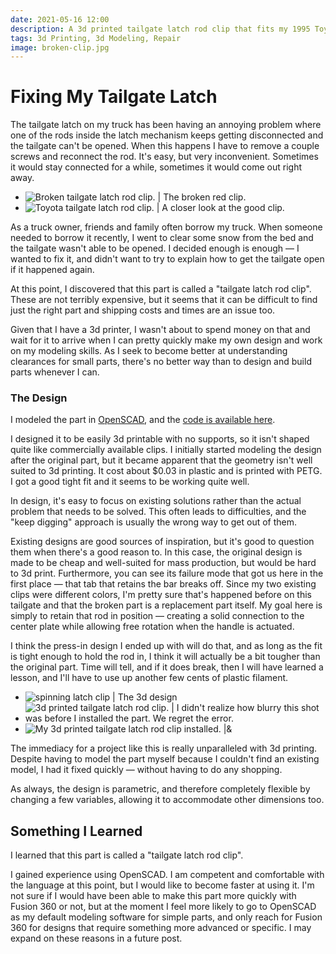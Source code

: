 ```yaml
---
date: 2021-05-16 12:00
description: A 3d printed tailgate latch rod clip that fits my 1995 Toyota T100
tags: 3d Printing, 3d Modeling, Repair
image: broken-clip.jpg
---
```


# Fixing My Tailgate Latch

The tailgate latch on my truck has been having an annoying problem where one of
the rods inside the latch mechanism keeps getting disconnected and the tailgate
can't be opened. When this happens I have to remove a couple screws and
reconnect the rod. It's easy, but very inconvenient. Sometimes it would stay
connected for a while, sometimes it would come out right away.

- ![Broken tailgate latch rod clip. | The broken red clip.](broken-clip.jpg)
- ![Toyota tailgate latch rod clip. | A closer look at the good clip.](intact-clip.jpg)

As a truck owner, friends and family often borrow my truck. When someone needed
to borrow it recently, I went to clear some snow from the bed and the tailgate
wasn't able to be opened. I decided enough is enough — I wanted to fix it, and
didn't want to try to explain how to get the tailgate open if it happened again.

At this point, I discovered that this part is called a "tailgate latch rod
clip". These are not terribly expensive, but it seems that it can be difficult
to find just the right part and shipping costs and times are an issue too.

Given that I have a 3d printer, I wasn't about to spend money on that and wait
for it to arrive when I can pretty quickly make my own design and work on my
modeling skills. As I seek to become better at understanding clearances for
small parts, there's no better way than to design and build parts whenever I
can.

### The Design

I modeled the part in [OpenSCAD](https://www.openscad.org), and the
[code is available here](https://gist.github.com/zef/627e90036cb3d8f6fa40e9f1fe95a4a3).

I designed it to be easily 3d printable with no supports, so it isn't shaped
quite like commercially available clips. I initially started modeling the design
after the original part, but it became apparent that the geometry isn't well
suited to 3d printing. It cost about $0.03 in plastic and is printed with PETG.
I got a good tight fit and it seems to be working quite well.

In design, it's easy to focus on existing solutions rather than the actual
problem that needs to be solved. This often leads to difficulties, and the "keep
digging" approach is usually the wrong way to get out of them.

Existing designs are good sources of inspiration, but it's good to question them
when there's a good reason to. In this case, the original design is made to be
cheap and well-suited for mass production, but would be hard to 3d print.
Furthermore, you can see its failure mode that got us here in the first place
— that tab that retains the bar breaks off. Since my two existing clips were
different colors, I'm pretty sure that's happened before on this tailgate and
that the broken part is a replacement part itself. My goal here is simply to
retain that rod in position — creating a solid connection to the center plate
while allowing free rotation when the handle is actuated.

I think the press-in design I ended up with will do that, and as long as the fit
is tight enough to hold the rod in, I think it will actually be a bit tougher
than the original part. Time will tell, and if it does break, then I will have
learned a lesson, and I'll have to use up another few cents of plastic filament.

- ![spinning latch clip | The 3d design](rotating-clip.gif)
- ![3d printed tailgate latch rod clip. | I didn't realize how blurry this shot was before I installed the part. We regret the error.](3d-printed-clip.jpg)
- ![My 3d printed tailgate latch rod clip installed. |&](printed-clip-installed.jpg)

The immediacy for a project like this is really unparalleled with 3d printing.
Despite having to model the part myself because I couldn't find an existing
model, I had it fixed quickly — without having to do any shopping.

As always, the design is parametric, and therefore completely flexible by changing a few
variables, allowing it to accommodate other dimensions too.

## Something I Learned

I learned that this part is called a "tailgate latch rod clip".

I gained experience using OpenSCAD. I am competent and comfortable with the
language at this point, but I would like to become faster at using it. I'm not
sure if I would have been able to make this part more quickly with Fusion 360 or
not, but at the moment I feel more likely to go to OpenSCAD as my default
modeling software for simple parts, and only reach for Fusion 360 for designs
that require something more advanced or specific. I may expand on these reasons
in a future post.
